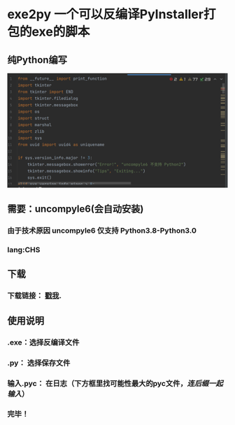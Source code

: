 # **exe2py 一个可以反编译PyInstaller打包的exe的脚本**
## 纯Python编写 
![演示](/../../assets/blog-exe2py-1.png)
## 需要：uncompyle6(会自动安装)
### 由于技术原因 uncompyle6 仅支持 Python3.8-Python3.0
### lang:CHS
## 下载
### 下载链接： [戳我](https://yanyige0725.github.io/file/exe2py.py "下载").
## 使用说明
### .exe：选择反编译文件
### .py： 选择保存文件
### 输入.pyc： 在日志（下方框里找可能性最大的pyc文件，***连后缀一起输入***）
### 完毕！
